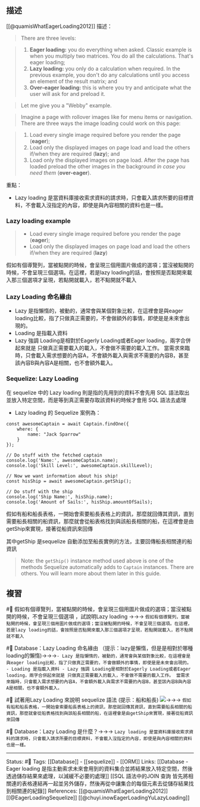 
## 描述


[[@quamisWhatEagerLoading2012]] 描述：
> There are three levels:

> 1.  **Eager loading:** you do everything when asked. Classic example is when you multiply two matrices. You do all the calculations. That's eager loading;
> 2.  **Lazy loading:** you only do a calculation when required. In the previous example, you don't do any calculations until you access an element of the result matrix; and
> 3.  **Over-eager loading:** this is where you try and anticipate what the user will ask for and preload it.

> Let me give you a "Webby" example.

> Imagine a page with rollover images like for menu items or navigation. There are three ways the image loading could work on this page:

> 1.  Load every single image required before you render the page (**eager**);
> 2.  Load only the displayed images on page load and load the others if/when they are required (**lazy**); and
> 3.  Load only the displayed images on page load. After the page has loaded preload the other images in the background _in case you need them_ (**over-eager**).


重點：
-  Lazy loading 是當資料庫接收索求資料的請求時，只會載入請求所要的目標資料，不會載入沒指定的內容，即使是與內容相關的資料也是一樣。

### Lazy loading example

> -   Load every single image required before you render the page (**eager**);
> -   Load only the displayed images on page load and load the others if/when they are required (**lazy**)

假如有個導覽列，當被點開的時候，會呈現三個用圖片做成的選項；當沒被點開的時候，不會呈現三個選項。在這裡，若是lazy loading的話，會按照是否點開來載入那三個選項才呈現，若點開就載入，若不點開就不載入



### Lazy Loading 命名緣由
- Lazy 是指懶惰的，被動的，通常會與某個對象比較，在這裡會是與eager loading比較，指了只做真正需要的，不會做額外的事情，即使是是未來會出現的。
- Loading 是指載入資料
- Lazy 強調 Loading是相對於Eagerly Loading或者Eager loading，兩字合併起來就是 只做真正需要載入的載入，不會做不需要的載入工作。 當需求來臨時，只會載入需求想要的內容A，不會額外載入與需求不需要的內容B，甚至該內容B與內容A是相關，也不會額外載入。



### Sequelize: Lazy Loading
在 sequelize 中的 Lazy loading 則是指的先用到的資料不會先用 SQL 語法取出並放入特定空間，而是等到真正需要存取該資料的時候才會用 SQL 語法去處理


- Lazy loading 的 Sequelize 案例為：
```
const awesomeCaptain = await Captain.findOne({
	where: {
		name: "Jack Sparrow"
	}
});

// Do stuff with the fetched captain
console.log('Name:', awesomeCaptain.name);
console.log('Skill Level:', awesomeCaptain.skillLevel);

// Now we want information about his ship!
const hisShip = await awesomeCaptain.getShip();

// Do stuff with the ship
console.log('Ship Name:', hisShip.name);
console.log('Amount of Sails:', hisShip.amountOfSails);
```

假如有船和船長表格，一開始會索要船長表格上的資訊，那麼就回傳其資訊，直到需要船長相關的船資訊，那麼就會從船表格找到與該船長相關的船，在這裡會是由getShip來實現，接著從船資訊來回傳

其中getShip 是sequelize 自動添加至船長實例的方法，主要回傳船長相關連的船資訊
> Note: the `getShip()` instance method used above is one of the methods Sequelize automatically adds to `Captain` instances. There are others. You will learn more about them later in this guide.




## 複習
#🧠  假如有個導覽列，當被點開的時候，會呈現三個用圖片做成的選項；當沒被點開的時候，不會呈現三個選項 ，試說明Lazy loading ->->-> `假如有個導覽列，當被點開的時候，會呈現三個用圖片做成的選項；當沒被點開的時候，不會呈現三個選項。在這裡，若是lazy loading的話，會按照是否點開來載入那三個選項才呈現，若點開就載入，若不點開就不載入`
<!--SR:!2022-07-17,24,250-->

#🧠  Database：Lazy Loading 命名緣由 （提示：lazy是懶惰，但是是相對於哪種loading的懶惰)->->->`- Lazy 是指懶惰的，被動的，通常會與某個對象比較，在這裡會是與eager loading比較，指了只做真正需要的，不會做額外的事情，即使是是未來會出現的。 - Loading 是指載入資料 - Lazy 強調 Loading是相對於Eagerly Loading或者Eager loading，兩字合併起來就是 只做真正需要載入的載入，不會做不需要的載入工作。 當需求來臨時，只會載入需求想要的內容A，不會額外載入與需求不需要的內容B，甚至該內容B與內容A是相關，也不會額外載入。`
<!--SR:!2022-07-05,9,250-->


#🧠 試著用Lazy Loading 來說明 sequelize 語法 (提示：船和船長) ![](https://res.cloudinary.com/dqfxgtyoi/image/upload/v1654935600/blog/database/orm/sequelize-lazy-loading-example_kumr5g.png)->->-> `假如有船和船長表格，一開始會索要船長表格上的資訊，那麼就回傳其資訊，直到需要船長相關的船資訊，那麼就會從船表格找到與該船長相關的船，在這裡會是由getShip來實現，接著從船資訊來回傳`
<!--SR:!2022-07-31,31,248-->

#🧠 Database：Lazy Loading 是什麼？->->-> `Lazy loading 是當資料庫接收索求資料的請求時，只會載入請求所要的目標資料，不會載入沒指定的內容，即使是與內容相關的資料也是一樣。`
<!--SR:!2022-07-05,10,250-->






---
Status: #🌱 
Tags:
[[Database]] - [[sequelize]] - [[ORM]]
Links:
[[Database - Eager loading 是指主動索求未來會用到的資料集合並將結果放入特定空間，然後透過儲存結果來處理，以減緩不必要的處理]]
[[SQL 語法中的JOIN 查詢 皆先將相關連的表格連結再一起並另外儲存，然後再從中讓集合的每個元素去從儲存結果找到相關連的紀錄]]
References:
[[@quamisWhatEagerLoading2012]]
[[@EagerLoadingSequelize]]
[[@chuyi.inowEagerLoadingYuLazyLoading]]